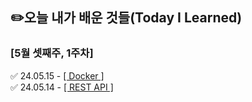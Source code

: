 ## ✏️오늘 내가 배운 것들(Today I Learned)

### [5월 셋째주, 1주차] 

✅ 24.05.15 - [[ Docker ]](May/2024-05-15.md) <br/>
✅ 24.05.14 - [[ REST API ]](May/2024-05-14.md) <br/>

